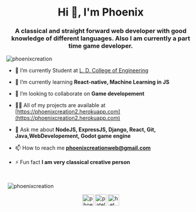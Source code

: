 <h1 align="center">Hi 👋, I'm Phoenix</h1>
<h3 align="center">A classical and straight forward web developer with good knowledge of different languages. Also I am currently a part time game developer.</h3>

<p align="left"> <img src="https://komarev.com/ghpvc/?username=phoenixcreation" alt="phoenixcreation" /> </p>

- 🔭 I’m currently Student at [L. D. College of Engineering](https://ldce.ac.in)

- 🌱 I’m currently learning **React-native, Machine Learning in JS**

- 👯 I’m looking to collaborate on **Game developement**

- 👨‍💻 All of my projects are available at [https://phoenixcreation2.herokuapp.com](https://phoenixcreation2.herokuapp.com)

- 💬 Ask me about **NodeJS, ExpressJS, Django, React, Git, Java,WebDevelopement, Godot game engine**

- 📫 How to reach me **phoenixcreationweb@gmail.com**

- ⚡ Fun fact **I am very classical creative person**

#

<p>&nbsp;<img align="center" src="https://github-readme-stats.vercel.app/api?username=phoenixcreation&show_icons=true" alt="phoenixcreation" /></p>

<p align="center">
<a href="https://twitter.com/phoenixcrea2ion" target="blank"><img align="center" src="https://cdn.jsdelivr.net/npm/simple-icons@3.0.1/icons/twitter.svg" alt="phoenixcrea2ion" height="30" width="30" /></a>
<a href="https://facebook.com/phoenixcreationweb" target="blank"><img align="center" src="https://cdn.jsdelivr.net/npm/simple-icons@3.0.1/icons/facebook.svg" alt="patel.het.108" height="30" width="30" /></a>
<a href="https://instagram.com/phoenixcreationweb" target="blank"><img align="center" src="https://cdn.jsdelivr.net/npm/simple-icons@3.0.1/icons/instagram.svg" alt="het_patel_285" height="30" width="30" /></a>
</p>
